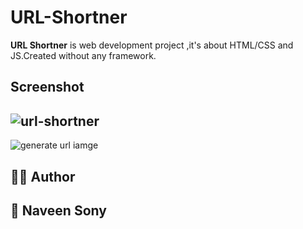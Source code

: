 # URL-Shortner
**URL Shortner** is web development project ,it's about HTML/CSS and JS.Created without any framework.
## Screenshot
![url-shortner](https://github.com/naveensony07/URL-Shortner/assets/116912198/47c6ae14-a6b8-4527-bd80-d8e03c7d0eed)
-----------
![generate url iamge](https://github.com/naveensony07/URL-Shortner/assets/116912198/bef247b7-304c-44f3-ba2f-271eb3b0cc98)

## 👨‍💻 Author <a name="author"></a>
## 👤 **Naveen Sony**
